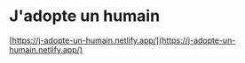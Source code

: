 # J'adopte un humain

[https://j-adopte-un-humain.netlify.app/](https://j-adopte-un-humain.netlify.app/)

